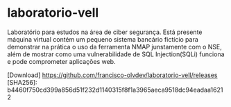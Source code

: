# laboratorio-vell
Laboratório para estudos na área de ciber segurança.
Está presente máquina virtual contém um pequeno sistema bancário fictício
para demonstrar na prática o uso da ferramenta NMAP junstamente com o NSE,
além de mostrar como uma vulnerabilidade de SQL Injection(SQLi) funciona
e pode comprometer aplicações web.

[Download] https://github.com/francisco-olvdev/laboratorio-vell/releases
[SHA256]: b4460f750cd399a856d51f232d1140315f8f1a3965aeca9518dc94eadaa16212
